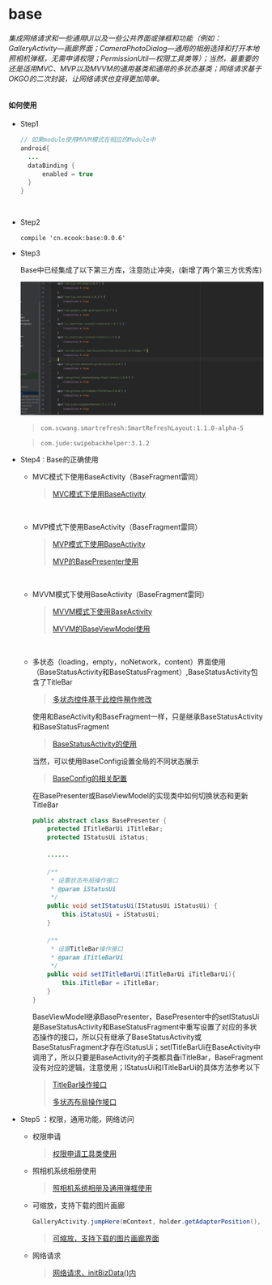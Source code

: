 # base

###### 集成网络请求和一些通用UI以及一些公共界面或弹框和功能（例如：GalleryActivity—画廊界面；CameraPhotoDialog—通用的相册选择和打开本地照相机弹框，无需申请权限；PermissionUtil—权限工具类等）；当然，最重要的还是适用MVC、MVP以及MVVM的通用基类和通用的多状态基类；网络请求基于OKGO的二次封装，让网络请求也变得更加简单。

#### 如何使用

* Step1

  ```java
  // 如果module使用MVVM模式在相应的Module中
  android{
  	...
  	dataBinding {
      	enabled = true
  	}    
  }
  ```

  ​


* Step2

  ```
  compile 'cn.ecook:base:0.0.6'
  ```

* Step3

  Base中已经集成了以下第三方库，注意防止冲突，(新增了两个第三方优秀库)

  ![Base中已经集成的第三方库](https://github.com/ecooka/base/blob/master/screenshot/base%20%E9%9B%86%E6%88%90%E7%9A%84%E7%AC%AC%E4%B8%89%E6%96%B9%E5%BA%93.png)

  > ```
  > com.scwang.smartrefresh:SmartRefreshLayout:1.1.0-alpha-5
  > ```

  > ```
  > com.jude:swipebackhelper:3.1.2
  > ```

* Step4 : Base的正确使用

  * MVC模式下使用BaseActivity（BaseFragment雷同）

    > [MVC模式下使用BaseActivity](https://github.com/ecooka/base/blob/master/app/src/main/java/cn/ecook/basedemo/activity/MainActivity.java)

    ​

  * MVP模式下使用BaseActivity（BaseFragment雷同）

    > [MVP模式下使用BaseActivity](https://github.com/ecooka/base/blob/master/app/src/main/java/cn/ecook/basedemo/activity/MVPActivity.java)
    >
    > [MVP的BasePresenter使用](https://github.com/ecooka/base/blob/master/app/src/main/java/cn/ecook/basedemo/presenter/MVPPresent.java)

    ​

  * MVVM模式下使用BaseActivity（BaseFragment雷同）

    > [MVVM模式下使用BaseActivity](https://github.com/ecooka/base/blob/master/app/src/main/java/cn/ecook/basedemo/activity/MVVMActivity.java)
    >
    > [MVVM的BaseViewModel使用](https://github.com/ecooka/base/blob/master/app/src/main/java/cn/ecook/basedemo/viewmodel/MVVMViewModel.java)

    ​

  * 多状态（loading，empty，noNetwork，content）界面使用（BaseStatusActivity和BaseStatusFragment）,BaseStatusActivity包含了TitleBar

    > [多状态控件基于此控件稍作修改](https://github.com/qyxxjd/MultipleStatusView)


    
    
    使用和BaseActivity和BaseFragment一样，只是继承BaseStatusActivity和BaseStatusFragment
    
    > [BaseStatusActivity的使用](https://github.com/ecooka/base/tree/master/app/src/main/java/cn/ecook/basedemo/activity/StatusActivity.java)
    
    
    
    当然，可以使用BaseConfig设置全局的不同状态展示
    
    > [BaseConfig的相关配置](https://github.com/ecooka/base/tree/master/app/src/main/java/cn/ecook/basedemo/MyApplication.java)
    
    
    
    在BasePresenter或BaseViewModel的实现类中如何切换状态和更新TitleBar
    
    ```java
    public abstract class BasePresenter {
        protected ITitleBarUi iTitleBar;
        protected IStatusUi iStatus;
    
        ......
        
        /**
         * 设置状态布局操作接口
         * @param iStatusUi
         */
        public void setIStatusUi(IStatusUi iStatusUi) {
            this.iStatusUi = iStatusUi;
        }
    
        /**
         * 设置TitleBar操作接口
         * @param iTitleBarUi
         */
        public void setITitleBarUi(ITitleBarUi iTitleBarUi){
            this.iTitleBar = iTitleBar;
        }
    }
    ```
    
    BaseViewModel继承BasePresenter，BasePresenter中的setIStatusUi是BaseStatusActivity和BaseStatusFragment中重写设置了对应的多状态操作的接口，所以只有继承了BaseStatusActivity或BaseStatusFragment才存在iStatusUi；setITitleBarUi在BaseActivity中调用了，所以只要是BaseActivity的子类都具备iTitleBar，BaseFragment没有对应的逻辑，注意使用；IStatusUi和ITitleBarUi的具体方法参考以下
    
    > [TitleBar操作接口](https://github.com/ecooka/base/blob/master/base/src/main/java/cn/ecook/base/base/ui/ITitleBarUi.java)
    >
    > [多状态布局操作接口](https://github.com/ecooka/base/blob/master/base/src/main/java/cn/ecook/base/base/ui/IStatusUi.java)
    
    

* Step5 ：权限，通用功能，网络访问

  * 权限申请

    > [权限申请工具类使用](https://github.com/ecooka/base/blob/master/app/src/main/java/cn/ecook/basedemo/activity/PermissionActivity.java)

  * 照相机系统相册使用

    > [照相机系统相册及通用弹框使用](https://github.com/ecooka/base/blob/master/app/src/main/java/cn/ecook/basedemo/activity/CameraPhotoActivity.java)

  * 可缩放，支持下载的图片画廊

    ```java
    GalleryActivity.jumpHere(mContext, holder.getAdapterPosition(), true, getData());
    ```

    > [可缩放，支持下载的图片画廊界面](https://github.com/ecooka/base/blob/master/base/src/main/java/cn/ecook/base/activity/GalleryActivity.java)

  * 网络请求

    > [网络请求，initBizData()内](https://github.com/ecooka/base/blob/master/app/src/main/java/cn/ecook/basedemo/presenter/MVPStatusPresent.java)

